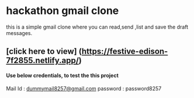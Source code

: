 <!-- @format -->

# hackathon gmail clone

this is a simple gmail clone where you can read,send ,list and save the draft messages.

## [click here to view] (https://festive-edison-7f2855.netlify.app/)

#### Use below credentials, to test the this project

Mail Id : dummymail8257@gmail.com
password : password8257
